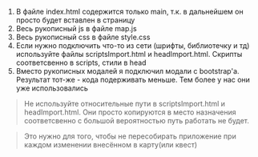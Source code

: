 ﻿1. В файле index.html содержится только main, т.к. в дальнейшем он просто будет вставлен в страницу
2. Весь рукописный js в файле map.js
3. Весь рукописный css в файле style.css
4. Если нужно подключить что-то из сети (шрифты, библиотечку и тд) используйте файлы scriptsImport.html и headImport.html. Скрипты соответсвенно в scripts, стили в head
5. Вместо рукописных модалей я подключил модали с bootstrap'а. Результат тот-же - кода подерживать меньше. Тем более у нас они уже использовались

>Не используйте относительные пути в scriptsImport.html и headImport.html. Они просто копируются в место назначения соответсвенно с большой вероятностью путь работать не будет.

>Это нужно для того, чтобы не пересобирать приложение при каждом изменении внесённом в карту(или квест)
